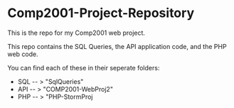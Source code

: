 # Comp2001-Project-Repository
This is the repo for my Comp2001 web project.

This repo contains the SQL Queries, the API application code, and the PHP web code.

 You can find each of these in their seperate folders:
 - SQL -- > "SqlQueries"
 - API -- > "COMP2001-WebProj2"
 - PHP -- > "PHP-StormProj
